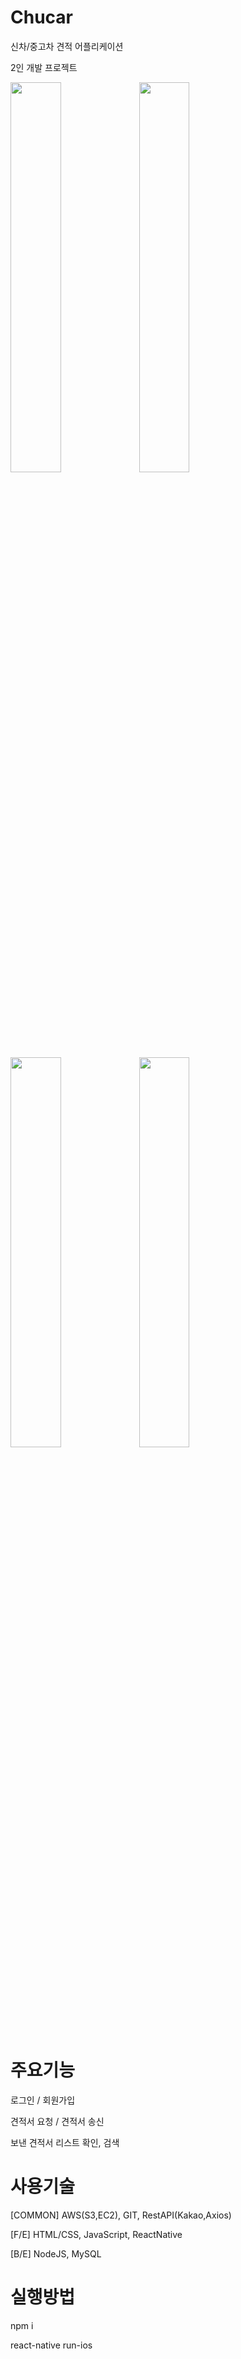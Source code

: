 # Chucar
  신차/중고차 견적 어플리케이션
  
  2인 개발 프로젝트
  <div>
    <img width="40%" src="https://user-images.githubusercontent.com/84401963/207488429-4238dd27-87c1-4eee-9844-4308f2b3046f.png"/>
    <img width="40%" src="https://user-images.githubusercontent.com/84401963/207488952-23c43870-46ee-46d1-b6ab-8a5f414cf4ec.png"/>
  </div>
  <img width="40%" src=""/>
  <img width="40%" src=""/>

# 주요기능

  로그인 / 회원가입
  
  견적서 요청 / 견적서 송신
  
  보낸 견적서 리스트 확인, 검색

# 사용기술

[COMMON]
  AWS(S3,EC2), 
  GIT, 
  RestAPI(Kakao,Axios)

[F/E]
  HTML/CSS,
  JavaScript,
  ReactNative

[B/E]
  NodeJS,
  MySQL

# 실행방법

  npm i
  
  react-native run-ios
